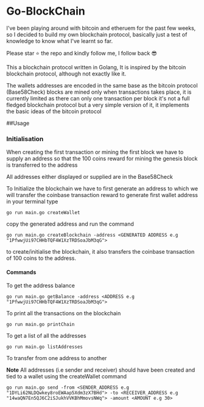 # Go-BlockChain

I've been playing around with bitcoin and etheruem for the past few weeks, so I decided to build my
own blockchain protocol, basically just a test of knowledge to know what I've learnt so far.

Please star ⭐️ the repo and kindly follow me, I follow back 😎  

This a blockchain protocol written in Golang,
It is inspired by the bitcoin blockchain protocol, although not exactly like it.

The wallets addresses are encoded in the same base as the bitcoin protocol (Base58Check)
blocks are mined only when transactions takes place, it is currently limited as there can only
one transaction per block it's not a full fledged blockchain protocol
but a very simple version of it, it implements the basic ideas of the bitcoin protocol

##Usage
### Initialisation
When creating the first transaction or mining the first block we have to supply an address so
that the 100 coins reward for mining the genesis block is transferred to the address 

All addresses either displayed or supplied are in the Base58Check
  
 
To Initialize the blockchain we have to first generate an address to which we will transfer the coinbase
transaction reward to generate first wallet address in your terminal type
 
    go run main.go createWallet
 
copy the generated address and run the command 
    
    go run main.go createBlockchain -address <GENERATED ADDRESS e.g "1PfwwjUi97CHHbTQF4W1XzTRDSoaJbM3qG">
        
        
to create/initialise the blockchain, it also transfers the coinbase transaction of 100 coins to the address.

#### Commands
To get the address balance

    go run main.go getBalance -address <ADDRESS e.g "1PfwwjUi97CHHbTQF4W1XzTRDSoaJbM3qG">

To print all the transactions on the blockchain
    
    go run main.go printChain
    
To get a list of all the addresses

    go run main.go listAddresses
    
To transfer from one address to another
 
**Note** All addresses (i.e sender and receiver) should have been created and tied to a wallet using the createWallet command

    go run main.go send -from <SENDER_ADDRESS e.g "1DYLi62NLDQwkey8roEWAap5Xdm3zX7BHd"> -to <RECEIVER_ADDRESS e.g "14waQN7En5QJ6C2iSJukhVVKBhMmovsNWq"> -amount <AMOUNT e.g 30>
    